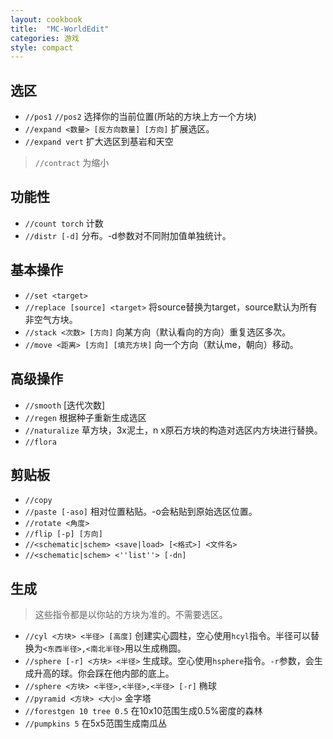 ```yaml
---
layout: cookbook
title:  "MC-WorldEdit"
categories: 游戏
style: compact
---
```


选区
---
- `//pos1` `//pos2` 选择你的当前位置(所站的方块上方一个方块)
- `//expand <数量> [反方向数量] [方向]` 扩展选区。
- `//expand vert` 扩大选区到基岩和天空

> `//contract` 为缩小

功能性
---
- `//count torch` 计数
- `//distr [-d]` 分布。-d参数对不同附加值单独统计。

基本操作
---
- `//set <target>`
- `//replace [source] <target>` 将source替换为target，source默认为所有非空气方块。
- `//stack <次数> [方向]` 向某方向（默认看向的方向）重复选区多次。
- `//move <距离> [方向] [填充方块]` 向一个方向（默认me，朝向）移动。


高级操作
---
- `//smooth` [迭代次数]
- `//regen` 根据种子重新生成选区
- `//naturalize` 草方块，3x泥土，n x原石方块的构造对选区内方块进行替换。
- `//flora`

剪贴板
---
- `//copy`
- `//paste [-aso]` 相对位置粘贴。-o会粘贴到原始选区位置。
- `//rotate <角度>`
- `//flip [-p] [方向]`
- `//<schematic|schem> <save|load> [<格式>] <文件名>`
- `//<schematic|schem> <''list''> [-dn]`

生成
---
> 这些指令都是以你站的方块为准的。不需要选区。

- `//cyl <方块> <半径> [高度]` 创建实心圆柱，空心使用`hcyl`指令。半径可以替换为`<东西半径>,<南北半径>`用以生成椭圆。
- `//sphere [-r] <方块> <半径>` 生成球。空心使用`hsphere`指令。`-r`参数，会生成升高的球。你会踩在他内部的底上。
- `//sphere <方块> <半径>,<半径>,<半径> [-r]` 椭球
- `//pyramid <方块> <大小>` 金字塔
- `//forestgen 10 tree 0.5` 在10x10范围生成0.5%密度的森林
- `//pumpkins 5` 在5x5范围生成南瓜丛